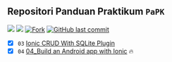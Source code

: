 ## Repositori Panduan Praktikum `PaPK`

<p align="left">
<a href="#"><img src="https://komarev.com/ghpvc/?username=IF4008&color=blueviolet"></a>
<a href="#"><img src="https://img.shields.io/github/repo-size/IF4008/panduan-praktikum?style=flat-square"></a>
<a href="#"><img src="https://img.shields.io/github/forks/IF4008/panduan-praktikum?label=fork&style=social"alt="Fork"></a>
<a href="#"><img alt="GitHub last commit" src="https://img.shields.io/github/last-commit/IF4008/PAPK-T5E"></a>
</p>

- [X] `03` [Ionic CRUD With SQLite Plugin](https://github.com/IF4008/panduan-praktikum/blob/main/03_Ionic%20CRUD%20With%20SQLite%20Plugin.md)
- [X] `04` [04_Build an Android app with Ionic](https://bit.ly/3G1O9KV) 🔥
<!-- markdownlint-enable -->
<!-- prettier-ignore-end -->
